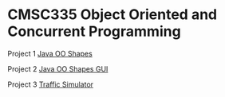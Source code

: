 # CMSC335 Object Oriented and Concurrent Programming

Project 1 [Java OO Shapes](Project1/README.md)

Project 2 [Java OO Shapes GUI](Project2/README.md)

Project 3 [Traffic Simulator](project3/README.md)